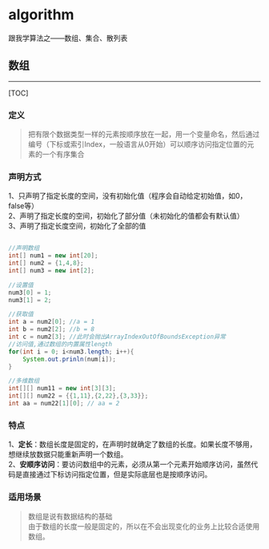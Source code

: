 # algorithm
跟我学算法之——数组、集合、散列表
## 数组
-------------------

[TOC]

### 定义
>把有限个数据类型一样的元素按顺序放在一起，用一个变量命名，然后通过编号（下标或索引Index，一般语言从0开始）可以顺序访问指定位置的元素的一个有序集合

### 声明方式
1、只声明了指定长度的空间，没有初始化值（程序会自动给定初始值，如0，false等）<br>
2、声明了指定长度的空间，初始化了部分值（未初始化的值都会有默认值）<br>
3、声明了指定长度空间，初始化了全部的值<br>

``` java

//声明数组
int[] num1 = new int[20];
int[] num2 = {1,4,8};
int[] num3 = new int[2];

//设置值
num3[0] = 1;
num3[1] = 2;

//获取值
int a = num2[0]; //a = 1
int b = num2[2]; //b = 8
int c = num2[3]; //此时会抛出ArrayIndexOutOfBoundsException异常
//访问值,通过数组的内置属性length
for(int i = 0; i<num3.length; i++){
	System.out.prinln(num[i]);
}

//多维数组
int[][] num11 = new int[3][3];
int[][] num22 = {{1,11},{2,22},{3,33}};
int aa = num22[1][0]; // aa = 2

``` 

### 特点
1、**定长**：数组长度是固定的，在声明时就确定了数组的长度。如果长度不够用，想继续放数据只能重新声明一个数组。<br>
2、**安顺序访问**：要访问数组中的元素，必须从第一个元素开始顺序访问，虽然代码是直接通过下标访问指定位置，但是实际底层也是按顺序访问。<br>

### 适用场景
>数组是说有数据结构的基础<br>
由于数组的长度一般是固定的，所以在不会出现变化的业务上比较合适使用数组。<br>